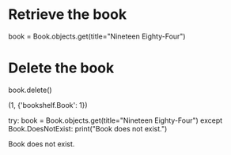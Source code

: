 # Retrieve the book
book = Book.objects.get(title="Nineteen Eighty-Four")

# Delete the book
book.delete()

(1, {'bookshelf.Book': 1})

try:
    book = Book.objects.get(title="Nineteen Eighty-Four")
except Book.DoesNotExist:
    print("Book does not exist.")

Book does not exist.